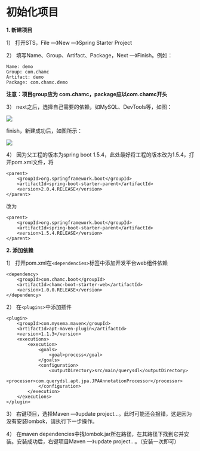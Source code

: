 # 初始化项目
**1. 新建项目**

1） 打开STS，File —》New —》Spring Starter Project

2） 填写Name、Group、Artifact、Package，Next —》Finish。例如：

    Name: demo
    Group: com.chamc
    Artifact: demo
    Package: com.chamc.demo

**注意：项目group应为 com.chamc，package应以com.chamc开头**

3） next之后，选择自己需要的依赖，如MySQL、DevTools等，如图：

![](https://i.imgur.com/5H9ik3B.png)

finish，新建成功后，如图所示：

![](https://i.imgur.com/iThxjwO.png)

4） 因为父工程的版本为spring boot 1.5.4，此处最好将工程的版本改为1.5.4，打开pom.xml文件，将

```
<parent>
	<groupId>org.springframework.boot</groupId>
	<artifactId>spring-boot-starter-parent</artifactId>
	<version>2.0.4.RELEASE</version>
</parent>
```

改为

```
<parent>
	<groupId>org.springframework.boot</groupId>
	<artifactId>spring-boot-starter-parent</artifactId>
	<version>1.5.4.RELEASE</version>
</parent>
```

**2. 添加依赖**

1） 打开pom.xml在`<dependencies>`标签中添加开发平台web组件依赖

```
<dependency>
	<groupId>com.chamc.boot</groupId>
	<artifactId>chamc-boot-starter-web</artifactId>
	<version>1.0.0.RELEASE</version>
</dependency>
```

2） 在`<plugins>`中添加插件

```
<plugin>
	<groupId>com.mysema.maven</groupId>
	<artifactId>apt-maven-plugin</artifactId>
	<version>1.1.3</version>
	<executions>
		<execution>
			<goals>
				<goal>process</goal>
			</goals>
			<configuration>
				<outputDirectory>src/main/querysdl</outputDirectory>
				<processor>com.querydsl.apt.jpa.JPAAnnotationProcessor</processor>
			</configuration>
		</execution>
	</executions>
</plugin>
```

3） 右键项目，选择Maven —》update project...。此时可能还会报错，这是因为没有安装lombok，请执行下一步操作。

4） 在maven dependencies中找lombok.jar所在路径，在其路径下找到它并安装。安装成功后，右键项目Maven —》update project...。（安装一次即可）
